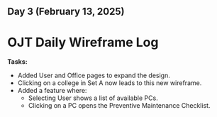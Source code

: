 ## Day 3 (February 13, 2025)

# OJT Daily Wireframe Log
**Tasks:**
- Added User and Office pages to expand the design.
- Clicking on a college in Set A now leads to this new wireframe.
- Added a feature where:
  - Selecting User shows a list of available PCs.
  - Clicking on a PC opens the Preventive Maintenance Checklist.
